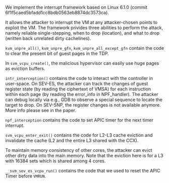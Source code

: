 We implement the interrupt framework based on Linux 6.1.0 (commit 6f1f5caed5bfadd1cc8bdb0563eb8874dc3573ca).

It allows the attacker to interrupt the VM at any attacker-chosen points to exploit the VM.
The framework privides three abilities to perform the attack, namely reliable single-stepping, when to drop (location), and what to drop (written back unrelated dirty cachelines).

`kvm_unpre_all()`, `kvm_unpre_gfn`, `kvm_unpre_all_except_gfn` contain the code to clear the present bit of guest pages in the TDP. 

In `svm_vcpu_create()`, the malicious hypervisor can easily use huge pages as eviction buffers. 

`intr_interception()` contains the code to interact with the controller in user-space.
On SEV-ES, the attacker can track the changes of guest register state (by reading the ciphertext of VMSA) for each instruction within each page (by reading the error_info in NPF_handler).
The attacker can debug locally via e.g., GDB to observe a special sequence to locate the target to drop. 
On SEV-SNP, the register changes is not available anymore. 
More info please see in the paper.

`npf_interception` contains the code to set APIC timer for the next timer interrupt.

`svm_vcpu_enter_exit()` contains the code for L2-L3 cache eviction and invalidate the cache (L2 and the entire L3 shared with the CCX).

To maintain memory consistency of other cores, the attacker can evict other dirty data into the main memory. Note that the eviction here is for a L3 with 16384 sets which is shared among 4 cores.

`__svm_sev_es_vcpu_run()` contains the code that we used to reset the APIC Timer before `VMRUN`.